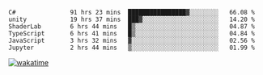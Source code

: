 <!--START_SECTION:waka-->

```text
C#               91 hrs 23 mins  ████████████████▓░░░░░░░░   66.08 %
unity            19 hrs 37 mins  ███▓░░░░░░░░░░░░░░░░░░░░░   14.20 %
ShaderLab        6 hrs 44 mins   █▒░░░░░░░░░░░░░░░░░░░░░░░   04.87 %
TypeScript       6 hrs 41 mins   █▒░░░░░░░░░░░░░░░░░░░░░░░   04.84 %
JavaScript       3 hrs 32 mins   ▓░░░░░░░░░░░░░░░░░░░░░░░░   02.56 %
Jupyter          2 hrs 44 mins   ▒░░░░░░░░░░░░░░░░░░░░░░░░   01.99 %
```

<!--END_SECTION:waka-->
[![wakatime](https://wakatime.com/badge/user/6c2f442e-41b4-42e3-bc06-d5d8203ad1da.svg)](https://wakatime.com/@6c2f442e-41b4-42e3-bc06-d5d8203ad1da)
